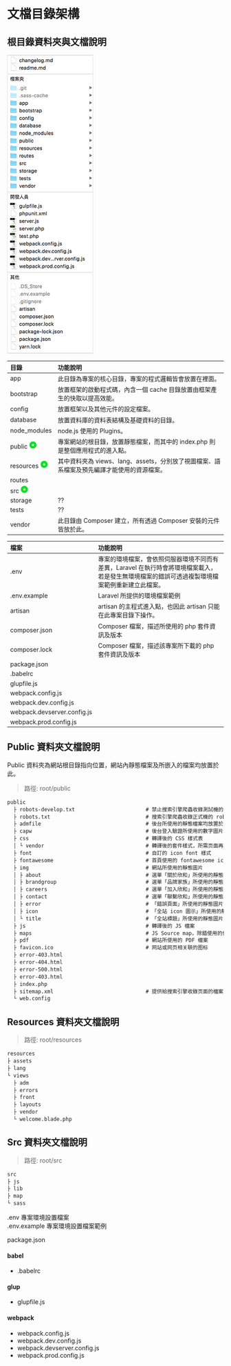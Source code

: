 # 文檔目錄架構

## 根目錄資料夾與文檔說明

![](/assets/doc.png)

| 目錄 | 功能說明 |
| :--- | :--- |
| app | 此目錄為專案的核心目錄，專案的程式邏輯皆會放置在裡面。 |
| bootstrap | 放置框架的啟動程式碼，內含一個 cache 目錄放置由框架產生的快取以提高效能。 |
| config | 放置框架以及其他元件的設定檔案。 |
| database | 放置資料庫的資料表結構及基礎資料的目錄。 |
| node\_modules | node.js 使用的 Plugins。 |
| public ![](/images/star.png) | 專案網站的根目錄，放置靜態檔案，而其中的 index.php 則是整個應用程式的進入點。 |
| resources ![](/images/star.png) | 其中資料夾為 views、lang、assets，分別放了視圖檔案、語系檔案及預先編譯才能使用的資源檔案。 |
| routes |  |
| src ![](/images/star.png) |  |
| storage | ?? |
| tests | ?? |
| vendor | 此目錄由 Composer 建立，所有透過 Composer 安裝的元件皆放於此。 |

| 檔案 | 功能說明 |
| :--- | :--- |
| .env | 專案的環境檔案，會依照伺服器環境不同而有差異，Laravel 在執行時會將環境檔案載入，若是發生無環境檔案的錯誤可透過複製環境檔案範例重新建立此檔案。 |
| .env.example | Laravel 所提供的環境檔案範例 |
| artisan | artisan 的主程式進入點，也因此 artisan 只能在此專案目錄下操作。 |
| composer.json | Composer 檔案，描述所使用的 php 套件資訊及版本 |
| composer.lock | Composer 檔案，描述該專案所下載的 php 套件資訊及版本 |
| package.json |  |
| .babelrc |  |
| glupfile.js |  |
| webpack.config.js |  |
| webpack.dev.config.js |  |
| webpack.devserver.config.js |  |
| webpack.prod.config.js |  | 

## Public 資料夾文檔說明

Public 資料夾為網站根目錄指向位置，網站內靜態檔案及所嵌入的檔案均放置於此。

> 路徑: root/public

```markdown
public
  ├ robots-develop.txt                       # 禁止搜索引擎爬蟲收錄測試機的 robots.txt 檔案
  ├ robots.txt                               # 搜索引擎爬蟲收錄正式機的 robots.txt 檔案
  ├ admfile                                  # 後台所使用的靜態檔案均放置於此
  ├ capw                                     # 後台登入驗證所使用的數字圖片
  ├ css                                      # 轉譯後的 CSS 樣式表
  │ └ vendor                                 # 轉譯後的套件樣式，所需页面再將樣式嵌入
  ├ font                                     # 自訂的 icon font 樣式
  ├ fontawesome                              # 首頁使用的 fontawesome icon font
  ├ img                                      # 網站所使用的靜態圖片
  │ ├ about                                  # 選單「關於欣和」所使用的靜態圖片
  │ ├ brandgroup                             # 選單「品牌家族」所使用的靜態圖片
  │ ├ careers                                # 選單「加入欣和」所使用的靜態圖片
  │ ├ contact                                # 選單「聯繫欣和」所使用的靜態圖片
  │ ├ error                                  # 「錯誤頁面」所使用的靜態圖片
  │ ├ icon                                   # 「全站 icon 圖示」所使用的靜態圖片
  │ └ title                                  # 「全站標題」所使用的靜態圖片
  ├ js                                       # 轉譯後的 JS 檔案
  ├ maps                                     # JS Source map，除錯使用的信息文件
  ├ pdf                                      # 網站所使用的 PDF 檔案
  ├ favicon.ico                              # 网站或网页相关联的图标          
  ├ error-403.html
  ├ error-404.html
  ├ error-500.html
  ├ error-403.html
  ├ index.php
  ├ sitemap.xml                              # 提供給搜索引擎收錄页面的檔案                                       
  └ web.config
```


## Resources 資料夾文檔說明

> 路徑: root/resources

```markdown
resources
├ assets
├ lang
└ views
  ├ adm
  ├ errors
  ├ front
  ├ layouts
  ├ vendor
  └ welcome.blade.php
```


## Src 資料夾文檔說明

> 路徑: root/src

```markdown
src
├ js
├ lib
├ map
└ sass
```

.env 專案環境設置檔案  
.env.example 專案環境設置檔案範例

package.json

#### babel

* .babelrc

#### glup

* glupfile.js

#### webpack

* webpack.config.js
* webpack.dev.config.js
* webpack.devserver.config.js
* webpack.prod.config.js



